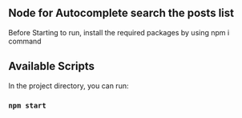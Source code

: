 ## Node for Autocomplete search the posts list

Before Starting to run, install the required packages by using npm i command 

## Available Scripts

In the project directory, you can run:

### `npm start`
